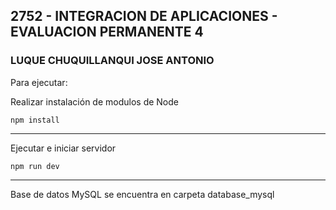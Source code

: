 ## 2752 - INTEGRACION DE APLICACIONES - EVALUACION PERMANENTE 4
### LUQUE CHUQUILLANQUI JOSE ANTONIO

Para ejecutar:

Realizar instalación de modulos de Node

```
npm install
```
---
Ejecutar e iniciar servidor

```
npm run dev
```
---
Base de datos MySQL se encuentra en carpeta database_mysql